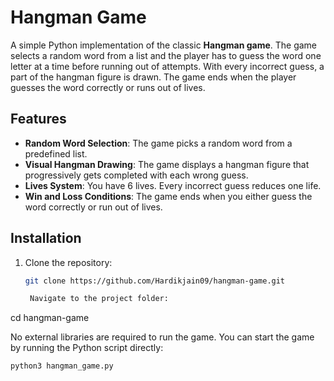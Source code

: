 # Hangman Game

A simple Python implementation of the classic **Hangman game**. The game selects a random word from a list and the player has to guess the word one letter at a time before running out of attempts. With every incorrect guess, a part of the hangman figure is drawn. The game ends when the player guesses the word correctly or runs out of lives.

## Features

- **Random Word Selection**: The game picks a random word from a predefined list.
- **Visual Hangman Drawing**: The game displays a hangman figure that progressively gets completed with each wrong guess.
- **Lives System**: You have 6 lives. Every incorrect guess reduces one life.
- **Win and Loss Conditions**: The game ends when you either guess the word correctly or run out of lives.

## Installation

1. Clone the repository:

   ```bash
   git clone https://github.com/Hardikjain09/hangman-game.git

    Navigate to the project folder:

cd hangman-game

No external libraries are required to run the game. You can start the game by running the Python script directly:

    python3 hangman_game.py
